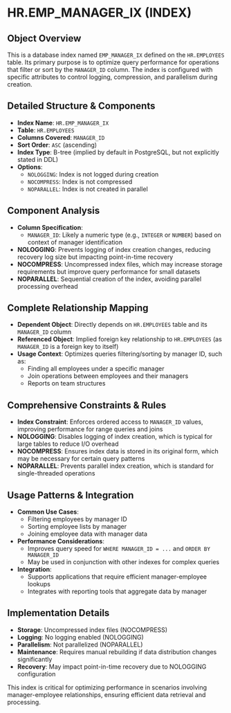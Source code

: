 # HR.EMP_MANAGER_IX (INDEX)

## Object Overview
This is a database index named `EMP_MANAGER_IX` defined on the `HR.EMPLOYEES` table. Its primary purpose is to optimize query performance for operations that filter or sort by the `MANAGER_ID` column. The index is configured with specific attributes to control logging, compression, and parallelism during creation.

## Detailed Structure & Components
- **Index Name**: `HR.EMP_MANAGER_IX`
- **Table**: `HR.EMPLOYEES`
- **Columns Covered**: `MANAGER_ID`
- **Sort Order**: `ASC` (ascending)
- **Index Type**: B-tree (implied by default in PostgreSQL, but not explicitly stated in DDL)
- **Options**:
  - `NOLOGGING`: Index is not logged during creation
  - `NOCOMPRESS`: Index is not compressed
  - `NOPARALLEL`: Index is not created in parallel

## Component Analysis
- **Column Specification**:
  - `MANAGER_ID`: Likely a numeric type (e.g., `INTEGER` or `NUMBER`) based on context of manager identification
- **NOLOGGING**: Prevents logging of index creation changes, reducing recovery log size but impacting point-in-time recovery
- **NOCOMPRESS**: Uncompressed index files, which may increase storage requirements but improve query performance for small datasets
- **NOPARALLEL**: Sequential creation of the index, avoiding parallel processing overhead

## Complete Relationship Mapping
- **Dependent Object**: Directly depends on `HR.EMPLOYEES` table and its `MANAGER_ID` column
- **Referenced Object**: Implied foreign key relationship to `HR.EMPLOYEES` (as `MANAGER_ID` is a foreign key to itself)
- **Usage Context**: Optimizes queries filtering/sorting by manager ID, such as:
  - Finding all employees under a specific manager
  - Join operations between employees and their managers
  - Reports on team structures

## Comprehensive Constraints & Rules
- **Index Constraint**: Enforces ordered access to `MANAGER_ID` values, improving performance for range queries and joins
- **NOLOGGING**: Disables logging of index creation, which is typical for large tables to reduce I/O overhead
- **NOCOMPRESS**: Ensures index data is stored in its original form, which may be necessary for certain query patterns
- **NOPARALLEL**: Prevents parallel index creation, which is standard for single-threaded operations

## Usage Patterns & Integration
- **Common Use Cases**:
  - Filtering employees by manager ID
  - Sorting employee lists by manager
  - Joining employee data with manager data
- **Performance Considerations**:
  - Improves query speed for `WHERE MANAGER_ID = ...` and `ORDER BY MANAGER_ID`
  - May be used in conjunction with other indexes for complex queries
- **Integration**:
  - Supports applications that require efficient manager-employee lookups
  - Integrates with reporting tools that aggregate data by manager

## Implementation Details
- **Storage**: Uncompressed index files (NOCOMPRESS)
- **Logging**: No logging enabled (NOLOGGING)
- **Parallelism**: Not parallelized (NOPARALLEL)
- **Maintenance**: Requires manual rebuilding if data distribution changes significantly
- **Recovery**: May impact point-in-time recovery due to NOLOGGING configuration

This index is critical for optimizing performance in scenarios involving manager-employee relationships, ensuring efficient data retrieval and processing.